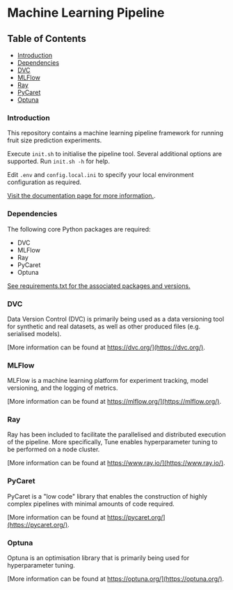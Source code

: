 # Machine Learning Pipeline

## Table of Contents  

* [Introduction](#introduction)<a name="introduction"/>
* [Dependencies](#dependencies)<a name="dependencies"/>
* [DVC](#dvc)<a name="dvc"/>
* [MLFlow](#mlflow)<a name="mlflow"/>
* [Ray](#ray)<a name="ray"/>
* [PyCaret](#pycaret)<a name="pycaret"/>
* [Optuna](#optuna)<a name="optuna"/>

### Introduction

This repository contains a machine learning pipeline framework for running fruit size prediction experiments.

Execute `init.sh` to initialise the pipeline tool. Several additional options are supported. Run `init.sh -h` for help.

Edit `.env` and `config.local.ini` to specify your local environment configuration as required.

[Visit the documentation page for more information.](https://planttech.atlassian.net/wiki/spaces/EK3/pages/9994731521/User+manual).

### Dependencies

The following core Python packages are required:

* DVC
* MLFlow
* Ray
* PyCaret
* Optuna

[See requirements.txt for the associated packages and versions.](requirements.txt)

### DVC

Data Version Control (DVC) is primarily being used as a data versioning tool for synthetic and real datasets, as well as other produced files (e.g. serialised models).

[More information can be found at https://dvc.org/](https://dvc.org/).

### MLFlow

MLFlow is a machine learning platform for experiment tracking, model versioning, and the logging of metrics.

[More information can be found at https://mlflow.org/](https://mlflow.org/).

### Ray

Ray has been included to facilitate the parallelised and distributed execution of the pipeline. More specifically, Tune enables hyperparameter tuning to be performed on a node cluster.

[More information can be found at https://www.ray.io/](https://www.ray.io/).

### PyCaret

PyCaret is a "low code" library that enables the construction of highly complex pipelines with minimal amounts of code required.

[More information can be found at https://pycaret.org/](https://pycaret.org/).

### Optuna

Optuna is an optimisation library that is primarily being used for hyperparameter tuning.

[More information can be found at https://optuna.org/](https://optuna.org/).
